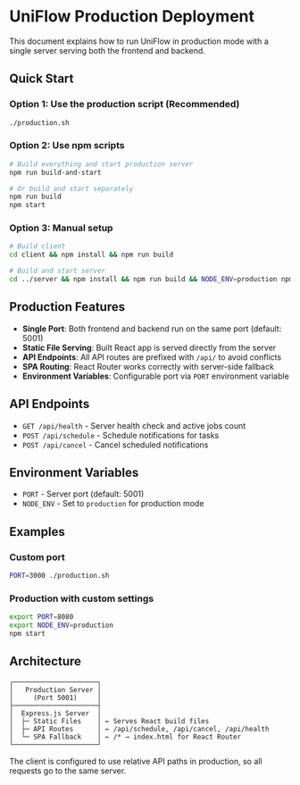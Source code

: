 # UniFlow Production Deployment

This document explains how to run UniFlow in production mode with a single server serving both the frontend and backend.

## Quick Start

### Option 1: Use the production script (Recommended)
```bash
./production.sh
```

### Option 2: Use npm scripts
```bash
# Build everything and start production server
npm run build-and-start

# Or build and start separately
npm run build
npm start
```

### Option 3: Manual setup
```bash
# Build client
cd client && npm install && npm run build

# Build and start server
cd ../server && npm install && npm run build && NODE_ENV=production npm start
```

## Production Features

- **Single Port**: Both frontend and backend run on the same port (default: 5001)
- **Static File Serving**: Built React app is served directly from the server
- **API Endpoints**: All API routes are prefixed with `/api/` to avoid conflicts
- **SPA Routing**: React Router works correctly with server-side fallback
- **Environment Variables**: Configurable port via `PORT` environment variable

## API Endpoints

- `GET /api/health` - Server health check and active jobs count
- `POST /api/schedule` - Schedule notifications for tasks
- `POST /api/cancel` - Cancel scheduled notifications

## Environment Variables

- `PORT` - Server port (default: 5001)
- `NODE_ENV` - Set to `production` for production mode

## Examples

### Custom port
```bash
PORT=3000 ./production.sh
```

### Production with custom settings
```bash
export PORT=8080
export NODE_ENV=production
npm start
```

## Architecture

```
┌─────────────────────┐
│   Production Server │
│     (Port 5001)     │
├─────────────────────┤
│  Express.js Server  │
│  ├─ Static Files    │ ← Serves React build files
│  ├─ API Routes      │ ← /api/schedule, /api/cancel, /api/health  
│  └─ SPA Fallback    │ ← /* → index.html for React Router
└─────────────────────┘
```

The client is configured to use relative API paths in production, so all requests go to the same server.